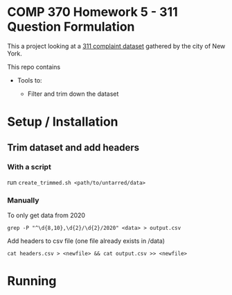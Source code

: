 # COMP 370 Homework 5 - 311 Question Formulation

This a project looking at a [311 complaint dataset](https://data.cityofnewyork.us/Social-Services/311-Service-Requests-from-2010-to-Present/erm2-nwe9) gathered by the city of New York.

This repo contains

-   Tools to:

    -   Filter and trim down the dataset

# Setup / Installation

## Trim dataset and add headers

### With a script

run `create_trimmed.sh <path/to/untarred/data>`

### Manually

To only get data from 2020

```shell
grep -P "^\d{8,10},\d{2}/\d{2}/2020" <data> > output.csv
```

Add headers to csv file (one file already exists in /data)

```shell
cat headers.csv > <newfile> && cat output.csv >> <newfile>
```

# Running
